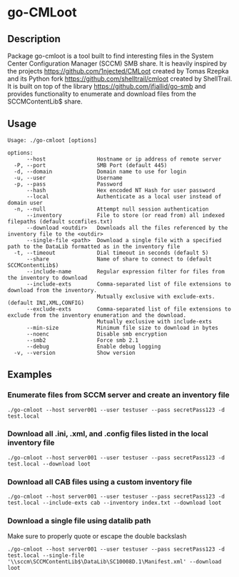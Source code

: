 # go-CMLoot

## Description
Package go-cmloot is a tool built to find interesting files in the System
Center Configuration Manager (SCCM) SMB share. It is heavily inspired by the
projects https://github.com/1njected/CMLoot created by Tomas Rzepka and its
Python fork https://github.com/shelltrail/cmloot created by ShellTrail.
It is built on top of the library https://github.com/jfjallid/go-smb
and provides functionality to enumerate and download files from the
SCCMContentLib$ share.

## Usage
```
Usage: ./go-cmloot [options]

options:
      --host                Hostname or ip address of remote server
  -P, --port                SMB Port (default 445)
  -d, --domain              Domain name to use for login
  -u, --user                Username
  -p, --pass                Password
      --hash                Hex encoded NT Hash for user password
      --local               Authenticate as a local user instead of domain user
  -n, --null	            Attempt null session authentication
      --inventory           File to store (or read from) all indexed filepaths (default sccmfiles.txt)
      --download <outdir>   Downloads all the files referenced by the inventory file to the <outdir>
      --single-file <path>  Download a single file with a specified path to the DataLib formatted as in the inventory file
  -t, --timeout             Dial timeout in seconds (default 5)
      --share               Name of share to connect to (default SCCMContentLib$)
      --include-name        Regular expression filter for files from the inventory to download
      --include-exts        Comma-separated list of file extensions to download from the inventory.
                            Mutually exclusive with exclude-exts. (default INI,XML,CONFIG)
      --exclude-exts        Comma-separated list of file extensions to exclude from the inventory enumeration and the download.
                            Mutually exclusive with include-exts
      --min-size            Minimum file size to download in bytes
      --noenc               Disable smb encryption
      --smb2                Force smb 2.1
      --debug               Enable debug logging
  -v, --version             Show version
```

## Examples

### Enumerate files from SCCM server and create an inventory file

```
./go-cmloot --host server001 --user testuser --pass secretPass123 -d test.local
```

### Download all .ini, .xml, and .config files listed in the local inventory file

```
./go-cmloot --host server001 --user testuser --pass secretPass123 -d test.local --download loot
```

### Download all CAB files using a custom inventory file

```
./go-cmloot --host server001 --user testuser --pass secretPass123 -d test.local --include-exts cab --inventory index.txt --download loot
```

### Download a single file using datalib path

Make sure to properly quote or escape the double backslash
```
./go-cmloot --host server001 --user testuser --pass secretPass123 -d test.local --single-file '\\sccm\SCCMContentLib$\DataLib\SC10008D.1\Manifest.xml' --download loot
```
